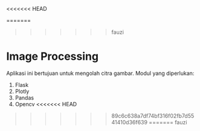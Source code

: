 <<<<<<< HEAD


=======
>>>>>>> fauzi
# Image Processing
Aplikasi ini bertujuan untuk mengolah citra gambar.
Modul yang diperlukan:
1. Flask
2. Plotly
3. Pandas
4. Opencv
<<<<<<< HEAD
>>>>>>> 89c6c638a7df74bf316f02fb7d5541410d36f639
=======
>>>>>>> fauzi
